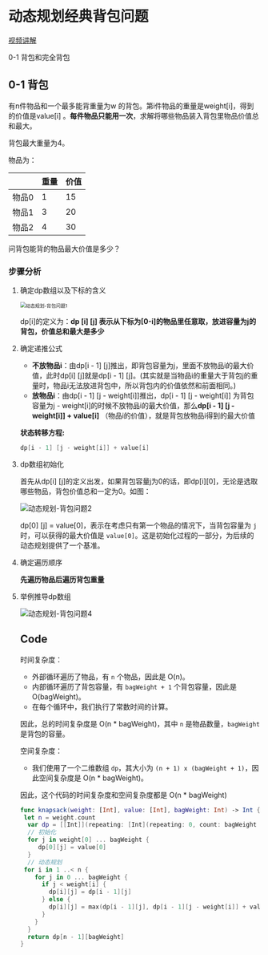 # 动态规划经典背包问题

[视频讲解](https://www.bilibili.com/video/BV1cg411g7Y6/?vd_source=c6f77a89c277cb2e684d92e57f4bb3bc)

0-1 背包和完全背包

## 0-1 背包

有n件物品和一个最多能背重量为w 的背包。第i件物品的重量是weight[i]，得到的价值是value[i] 。**每件物品只能用一次**，求解将哪些物品装入背包里物品价值总和最大。

背包最大重量为4。

物品为：

|       | 重量 | 价值 |
| ----- | ---- | ---- |
| 物品0 | 1    | 15   |
| 物品1 | 3    | 20   |
| 物品2 | 4    | 30   |

问背包能背的物品最大价值是多少？

### 步骤分析

1. 确定dp数组以及下标的含义

   <img src="https://code-thinking-1253855093.file.myqcloud.com/pics/20210110103003361.png" alt="动态规划-背包问题1" style="zoom:67%;" /> 

   dp[i]的定义为：**dp [i] [j] 表示从下标为[0-i]的物品里任意取，放进容量为j的背包，价值总和最大是多少**

2. 确定递推公式

   - **不放物品i**：由dp[i - 1] [j]推出，即背包容量为j，里面不放物品i的最大价值，此时dp[i] [j]就是dp[i - 1] [j]。(其实就是当物品i的重量大于背包j的重量时，物品i无法放进背包中，所以背包内的价值依然和前面相同。)
   - **放物品i**：由dp[i - 1] [j - weight[i]]推出，dp[i - 1] [j - weight[i]] 为背包容量为j - weight[i]的时候不放物品i的最大价值，那么**dp[i - 1] [j - weight[i]] + value[i]** （物品i的价值），就是背包放物品i得到的最大价值

   **状态转移方程:**

   ```swift
   dp[i - 1] [j - weight[i]] + value[i]
   ```

   

3. dp数组初始化

   首先从dp[i] [j]的定义出发，如果背包容量j为0的话，即dp[i][0]，无论是选取哪些物品，背包价值总和一定为0。如图：

   ![动态规划-背包问题2](https://code-thinking-1253855093.file.myqcloud.com/pics/2021011010304192.png)

    dp[0] [j] = value[0]，表示在考虑只有第一个物品的情况下，当背包容量为 `j` 时，可以获得的最大价值是 `value[0]`。这是初始化过程的一部分，为后续的动态规划提供了一个基准。

4. 确定遍历顺序

   **先遍历物品后遍历背包重量**

5. 举例推导dp数组

   ![动态规划-背包问题4](https://code-thinking-1253855093.file.myqcloud.com/pics/20210118163425129.jpg)

   ## Code

   时间复杂度：

   - 外部循环遍历了物品，有 `n` 个物品，因此是 O(n)。
   - 内部循环遍历了背包容量，有 `bagWeight + 1` 个背包容量，因此是 O(bagWeight)。
   - 在每个循环中，我们执行了常数时间的计算。

   因此，总的时间复杂度是 O(n * bagWeight)，其中 `n` 是物品数量，`bagWeight` 是背包的容量。

   空间复杂度：

   - 我们使用了一个二维数组 `dp`，其大小为 `(n + 1) x (bagWeight + 1)`，因此空间复杂度是 O(n * bagWeight)。

   因此，这个代码的时间复杂度和空间复杂度都是 O(n * bagWeight)

   ```swift
   func knapsack(weight: [Int], value: [Int], bagWeight: Int) -> Int {
   	let n = weight.count
     var dp = [[Int]](repeating: [Int](repeating: 0, count: bagWeight + 1), count: n)
     // 初始化
     for j in weight[0] ... bagWeight {
   		dp[0][j] = value[0]
     }
     // 动态规划
   	for i in 1 ..< n {
       for j in 0 ... bagWeight {
         if j < weight[i] {
           dp[i][j] = dp[i - 1][j]
         } else {
           dp[i][j] = max(dp[i - 1][j], dp[i - 1][j - weight[i]] + value[i])
         }
       }
     }
     return dp[n - 1][bagWeight]
   }
   ```

   













